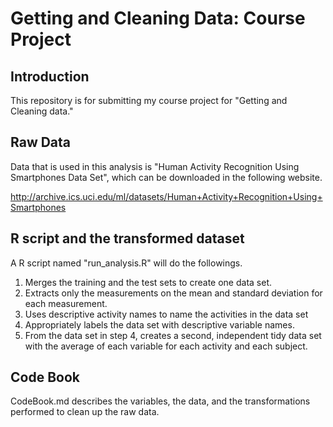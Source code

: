 # Getting and Cleaning Data: Course Project

## Introduction

This repository is for submitting my course project for "Getting and Cleaning data." 

## Raw Data

Data that is used in this analysis is "Human Activity Recognition Using Smartphones Data Set", which can be downloaded in the following website. 

http://archive.ics.uci.edu/ml/datasets/Human+Activity+Recognition+Using+Smartphones 

## R script and the transformed dataset

A R script named "run_analysis.R" will do the followings. 

1. Merges the training and the test sets to create one data set.
2. Extracts only the measurements on the mean and standard deviation for each measurement.
3. Uses descriptive activity names to name the activities in the data set
4. Appropriately labels the data set with descriptive variable names.
5. From the data set in step 4, creates a second, independent tidy data set with the average of each variable for each activity and each subject.

## Code Book

CodeBook.md describes the variables, the data, and the transformations performed to clean up the raw data. 
